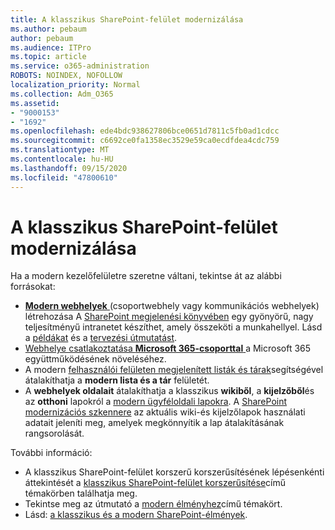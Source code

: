 ```yaml
---
title: A klasszikus SharePoint-felület modernizálása
ms.author: pebaum
author: pebaum
ms.audience: ITPro
ms.topic: article
ms.service: o365-administration
ROBOTS: NOINDEX, NOFOLLOW
localization_priority: Normal
ms.collection: Adm_O365
ms.assetid:
- "9000153"
- "1692"
ms.openlocfilehash: ede4bdc938627806bce0651d7811c5fb0ad1cdcc
ms.sourcegitcommit: c6692ce0fa1358ec3529e59ca0ecdfdea4cdc759
ms.translationtype: MT
ms.contentlocale: hu-HU
ms.lasthandoff: 09/15/2020
ms.locfileid: "47800610"
---
```

# <a name="modernize-your-classic-sharepoint-experience"></a>A klasszikus SharePoint-felület modernizálása

Ha a modern kezelőfelületre szeretne váltani, tekintse át az alábbi forrásokat:

- [ **Modern webhelyek** ](https://support.office.com/article/create-a-team-site-in-sharepoint-ef10c1e7-15f3-42a3-98aa-b5972711777d) (csoportwebhely vagy kommunikációs webhelyek) létrehozása A [SharePoint megjelenési könyvében](https://lookbook.microsoft.com/assets/SharePoint_lookbook_2019.pdf) egy gyönyörű, nagy teljesítményű intranetet készíthet, amely összeköti a munkahellyel. Lásd a [példákat](https://lookbook.microsoft.com/) és a [tervezési útmutatást](https://spdesign.azurewebsites.net/).
- [Webhelye csatlakoztatása **Microsoft 365-csoporttal** ](https://docs.microsoft.com/sharepoint/dev/transform/modernize-connect-to-office365-group) a Microsoft 365 együttműködésének növeléséhez.
- A modern [felhasználói felületen megjelenített listák és tárak](https://docs.microsoft.com/sharepoint/dev/transform/modernize-userinterface-lists-and-libraries)segítségével átalakíthatja a **modern lista és a tár** felületét.
- A **webhelyek oldalait** átalakíthatja a klasszikus **wikiből**, a **kijelzőből**és az **otthoni** lapokról a [modern ügyféloldali lapokra](https://docs.microsoft.com/sharepoint/dev/transform/modernize-userinterface-site-pages). A [SharePoint modernizációs szkennere](https://docs.microsoft.com/sharepoint/dev/transform/modernize-scanner) az aktuális wiki-és kijelzőlapok használati adatait jeleníti meg, amelyek megkönnyítik a lap átalakításának rangsorolását.

További információ:

- A klasszikus SharePoint-felület korszerű korszerűsítésének lépésenkénti áttekintését a [klasszikus SharePoint-felület korszerűsítése](https://docs.microsoft.com/sharepoint/dev/transform/modernize-classic-sites)című témakörben találhatja meg.
- Tekintse meg az útmutató a [modern élményhez](https://docs.microsoft.com/sharepoint/guide-to-sharepoint-modern-experience)című témakört.
- Lásd: [a klasszikus és a modern SharePoint-élmények](https://support.office.com/article/sharepoint-classic-and-modern-experiences-5725c103-505d-4a6e-9350-300d3ec7d73f).
